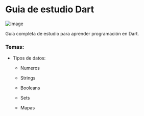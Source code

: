 # Guia de estudio Dart

![image](https://user-images.githubusercontent.com/78452543/224521533-4c5ed126-e267-4607-97d8-3875b7f0be70.png)

Guía completa de estudio para aprender programación en Dart.

### Temas:

- Tipos de datos:

    - Numeros

    - Strings

    - Booleans

    - Sets

    - Mapas

